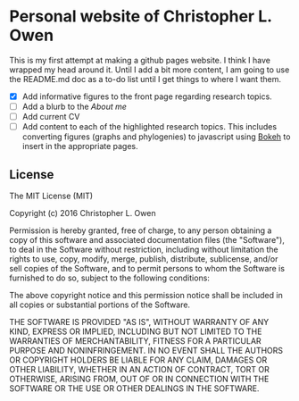 # Personal website of Christopher L. Owen

This is my first attempt at making a github pages website. I think I have
wrapped my head around it. Until I add a bit more content, I am going to use the
README.md doc as a to-do list until I get things to where I want them.

- [x] Add informative figures to the front page regarding research topics.
- [ ] Add a blurb to the *About me*
- [ ] Add current CV
- [ ] Add content to each of the highlighted research topics. This includes converting figures (graphs and phylogenies) to javascript using [Bokeh](http://bokeh.pydata.org) to insert in the appropriate pages.

## License

The MIT License (MIT)

Copyright (c) 2016 Christopher L. Owen

Permission is hereby granted, free of charge, to any person obtaining a copy
of this software and associated documentation files (the "Software"), to deal
in the Software without restriction, including without limitation the rights
to use, copy, modify, merge, publish, distribute, sublicense, and/or sell
copies of the Software, and to permit persons to whom the Software is
furnished to do so, subject to the following conditions:

The above copyright notice and this permission notice shall be included in all
copies or substantial portions of the Software.

THE SOFTWARE IS PROVIDED "AS IS", WITHOUT WARRANTY OF ANY KIND, EXPRESS OR
IMPLIED, INCLUDING BUT NOT LIMITED TO THE WARRANTIES OF MERCHANTABILITY,
FITNESS FOR A PARTICULAR PURPOSE AND NONINFRINGEMENT. IN NO EVENT SHALL THE
AUTHORS OR COPYRIGHT HOLDERS BE LIABLE FOR ANY CLAIM, DAMAGES OR OTHER
LIABILITY, WHETHER IN AN ACTION OF CONTRACT, TORT OR OTHERWISE, ARISING FROM,
OUT OF OR IN CONNECTION WITH THE SOFTWARE OR THE USE OR OTHER DEALINGS IN THE
SOFTWARE.

